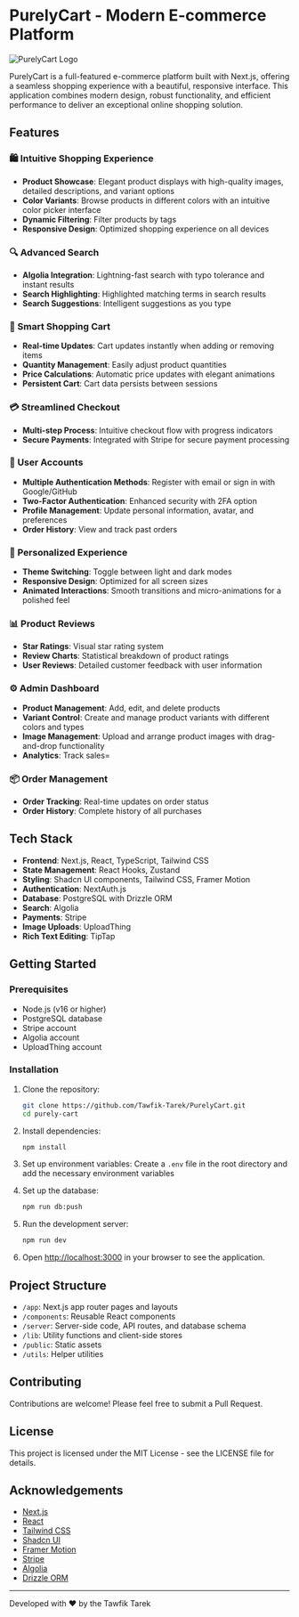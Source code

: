 # PurelyCart - Modern E-commerce Platform

![PurelyCart Logo](public/favicon.ico)

PurelyCart is a full-featured e-commerce platform built with Next.js, offering a seamless shopping experience with a beautiful, responsive interface. This application combines modern design, robust functionality, and efficient performance to deliver an exceptional online shopping solution.

## Features

### 🛍️ Intuitive Shopping Experience

- **Product Showcase**: Elegant product displays with high-quality images, detailed descriptions, and variant options
- **Color Variants**: Browse products in different colors with an intuitive color picker interface
- **Dynamic Filtering**: Filter products by tags
- **Responsive Design**: Optimized shopping experience on all devices

### 🔍 Advanced Search

- **Algolia Integration**: Lightning-fast search with typo tolerance and instant results
- **Search Highlighting**: Highlighted matching terms in search results
- **Search Suggestions**: Intelligent suggestions as you type

### 🛒 Smart Shopping Cart

- **Real-time Updates**: Cart updates instantly when adding or removing items
- **Quantity Management**: Easily adjust product quantities
- **Price Calculations**: Automatic price updates with elegant animations
- **Persistent Cart**: Cart data persists between sessions

### 💳 Streamlined Checkout

- **Multi-step Process**: Intuitive checkout flow with progress indicators
- **Secure Payments**: Integrated with Stripe for secure payment processing


### 👤 User Accounts

- **Multiple Authentication Methods**: Register with email or sign in with Google/GitHub
- **Two-Factor Authentication**: Enhanced security with 2FA option
- **Profile Management**: Update personal information, avatar, and preferences
- **Order History**: View and track past orders

### 🌙 Personalized Experience

- **Theme Switching**: Toggle between light and dark modes
- **Responsive Design**: Optimized for all screen sizes
- **Animated Interactions**: Smooth transitions and micro-animations for a polished feel

### 📊 Product Reviews

- **Star Ratings**: Visual star rating system
- **Review Charts**: Statistical breakdown of product ratings
- **User Reviews**: Detailed customer feedback with user information

### ⚙️ Admin Dashboard

- **Product Management**: Add, edit, and delete products
- **Variant Control**: Create and manage product variants with different colors and types
- **Image Management**: Upload and arrange product images with drag-and-drop functionality
- **Analytics**: Track sales=

### 📦 Order Management

- **Order Tracking**: Real-time updates on order status
- **Order History**: Complete history of all purchases


## Tech Stack

- **Frontend**: Next.js, React, TypeScript, Tailwind CSS
- **State Management**: React Hooks, Zustand
- **Styling**: Shadcn UI components, Tailwind CSS, Framer Motion
- **Authentication**: NextAuth.js
- **Database**: PostgreSQL with Drizzle ORM
- **Search**: Algolia
- **Payments**: Stripe
- **Image Uploads**: UploadThing
- **Rich Text Editing**: TipTap

## Getting Started

### Prerequisites

- Node.js (v16 or higher)
- PostgreSQL database
- Stripe account
- Algolia account
- UploadThing account

### Installation

1. Clone the repository:

   ```bash
   git clone https://github.com/Tawfik-Tarek/PurelyCart.git
   cd purely-cart
   ```

2. Install dependencies:

   ```bash
   npm install
   ```

3. Set up environment variables:
   Create a `.env` file in the root directory and add the necessary environment variables

4. Set up the database:

   ```bash
   npm run db:push
   ```

5. Run the development server:

   ```bash
   npm run dev
   ```

6. Open [http://localhost:3000](http://localhost:3000) in your browser to see the application.

## Project Structure

- `/app`: Next.js app router pages and layouts
- `/components`: Reusable React components
- `/server`: Server-side code, API routes, and database schema
- `/lib`: Utility functions and client-side stores
- `/public`: Static assets
- `/utils`: Helper utilities

## Contributing

Contributions are welcome! Please feel free to submit a Pull Request.

## License

This project is licensed under the MIT License - see the LICENSE file for details.

## Acknowledgements

- [Next.js](https://nextjs.org/)
- [React](https://reactjs.org/)
- [Tailwind CSS](https://tailwindcss.com/)
- [Shadcn UI](https://ui.shadcn.com/)
- [Framer Motion](https://www.framer.com/motion/)
- [Stripe](https://stripe.com/)
- [Algolia](https://www.algolia.com/)
- [Drizzle ORM](https://orm.drizzle.team/)

---

Developed with ❤️ by the Tawfik Tarek
